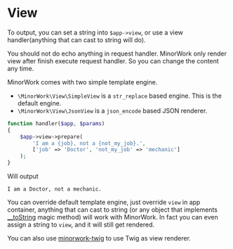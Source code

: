# View

To output, you can set a string into `$app->view`, or use a view handler(anything that can cast to string will do).

You should not do echo anything in request handler.
MinorWork only render view after finish execute request handler. So you can change the content any time.

MinorWork comes with two simple template engine.

- `\MinorWork\View\SimpleView` is a `str_replace` based engine. This is the default engine.
- `\MinorWork\View\JsonView` is a `json_encode` based JSON renderer.

```php
function handler($app, $params)
{
    $app->view->prepare(
        'I am a {job}, not a {not_my_job}.',
        ['job' => 'Doctor', 'not_my_job' => 'mechanic']
    );
}
```

Will output

```none
I am a Doctor, not a mechanic.
```

You can override default template engine, just override `view` in app container, anything that can cast to string (or any object that implements [__toString](http://php.net/manual/en/language.oop5.magic.php#object.tostring) magic method) will work with MinorWork. In fact you can even assign a string to `view`, and it will still get rendered.

You can also use [minorwork-twig](https://github.com/CQD/minorwork-twig) to use Twig as view renderer.


